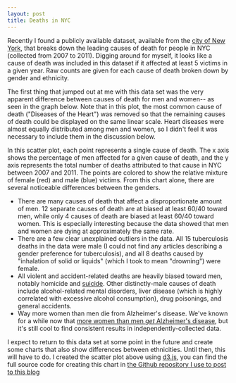 ```yaml
---
layout: post
title: Deaths in NYC
---
```


Recently I found a publicly available dataset, available from the [city of New York](https://catalog.data.gov/dataset/new-york-city-leading-causes-of-death-ce97f), that breaks down the leading causes of death for people in NYC (collected from 2007 to 2011).  Digging around for myself, it looks like a cause of death was included in this dataset if it affected at least 5 victims in a given year.  Raw counts are given for each cause of death broken down by gender and ethnicity.

The first thing that jumped out at me with this data set was the very apparent difference between causes of death for men and women-- as seen in the graph below.  Note that in this plot, the most common cause of death ("Diseases of the Heart") was removed so that the remaining causes of death could be displayed on the same linear scale.  Heart diseases were almost equally distributed among men and women, so I didn't feel it was necessary to include them in the discussion below.

<div id="canvas" style="margin:auto"></div>
<style>
.axis path,
.axis line {
  fill: none;
  stroke: #000;
  shape-rendering: crispEdges;
}

.dot {
  stroke: #000;
}

.tooltip {
  position: absolute;
  width: auto;
  height: auto;
  pointer-events: none;
  z-index: 1001;
  font: 12px sans-serif;
  background-color: white;
  border-color: black;
  border-width: 2px;
  border-style: solid;
  margin-right: 4px;
}
</style>
<script type="text/javascript" src="http://d3js.org/d3.v3.min.js"></script>

<script type="text/javascript">

var margin = {top: 20, right: 20, bottom: 100, left: 100},
    width = 700;
    height = 450;

/* 
 * value accessor - returns the value to encode for a given data object.
 * scale - maps value to a visual display encoding, such as a pixel position.
 * map function - maps from data value to display value
 * axis - sets up axis
 */ 

// setup x 
var xValue = function(d) { return d["Percent Male"];}, // data -> value
    xScale = d3.scale.linear().range([0, width]), // value -> display
    xMap = function(d) { return xScale(xValue(d));}, // data -> display
    xAxis = d3.svg.axis().scale(xScale).orient("bottom");

// setup y
var yValue = function(d) { return d["Total Deaths"];}, // data -> value
    yScale = d3.scale.linear().range([height, 0]), // value -> display
    yMap = function(d) { return yScale(yValue(d));}, // data -> display
    yAxis = d3.svg.axis().scale(yScale).orient("left");

// setup fill color
var cValue = function(d) { return d["Percent Male"];},
    color = d3.scale.linear()
              .domain([0,100])
              .range(["red", "blue"]);

// add the graph canvas to the body of the webpage
var svg = d3.select("div#canvas").append("svg")
    .attr("width", width + margin.left + margin.right)
    .attr("height", height + margin.top + margin.bottom)
  .append("g")
    .attr("transform", "translate(" + margin.left + "," + margin.top + ")");

// add the tooltip area to the webpage
var tooltip = d3.select("div#canvas").append("div")
    .attr("class", "tooltip")
    .style("opacity", 0);

// load data
d3.csv("/data/nyc_deaths/percent_male.csv", function(error, data) {

  // change string (from CSV) into number format
  data.forEach(function(d) {
    d["Percent Male"] = +d["Percent Male"];
    d["Total Deaths"] = +d["Total Deaths"];
//    console.log(d);
  });

  // don't want dots overlapping axis, so add in buffer to data domain
  xScale.domain([d3.min(data, xValue)-1, d3.max(data, xValue)+1]);
  yScale.domain([d3.min(data, yValue)-1, d3.max(data, yValue)+1]);

  // x-axis
  svg.append("g")
      .attr("class", "x axis")
      .attr("transform", "translate(0," + height + ")")
      .call(xAxis)
    .append("text")
      .attr("class", "label")
      .attr("x", width)
      .attr("y", 50)
      .style("text-anchor", "end")
      .text("Percent Male");

  // y-axis
  svg.append("g")
      .attr("class", "y axis")
      .call(yAxis)
    .append("text")
      .attr("class", "label")
      .attr("transform", "rotate(-90)")
      .attr("y", 0 - margin.left)
      .attr("x", 0 - height/2)
      .attr("dy", "1em")
      .style("text-anchor", "middle")
      .text("Total Deaths");

  // draw dots
  svg.selectAll(".dot")
      .data(data)
    .enter().append("circle")
      .attr("class", "dot")
      .attr("r", 10)
      .attr("cx", xMap)
      .attr("cy", yMap)
      .style("fill", function(d) { return color(cValue(d));}) 
      .on("mouseover", function(d) {
          tooltip.transition()
               .duration(200)
               .style("opacity", 1)
               .attr("fill", "white");
          tooltip.html("<b> "+ d["Cause of Death"] + "</b><br> " + 
                  (d["Percent Male"]).toFixed(2) + " percent male<br/> " + 
                  d["Total Deaths"] + " total deaths")
               .style("left", (d3.event.pageX + 21) + "px")
               .style("top", (d3.event.pageY - 15) + "px");
      })
      .on("mouseout", function(d) {
          tooltip.transition()
               .duration(500)
               .style("opacity", 0);
      });
});

</script>


In this scatter plot, each point represents a single cause of death.  The x axis shows the percentage of men affected for a given cause of death, and the y axis represents the total number of deaths attributed to that cause in NYC between 2007 and 2011.  The points are colored to show the relative mixture of female (red) and male (blue) victims.  From this chart alone, there are several noticeable differences between the genders.

* There are many causes of death that affect a disproportionate amount of men.  12 separate causes of death are at biased at least 60/40 toward men, while only 4 causes of death are biased at least 60/40 toward women.  This is especially interesting because the data showed that men and women are dying at approximately the same rate.
* There are a few clear unexplained outliers in the data.  All 15 tuberculosis deaths in the data were male (I could not find any articles describing a gender preference for tuberculosis), and all 8 deaths caused by "inhalation of solid or liquids" (which I took to mean "drowning") were female.
* All violent and accident-related deaths are heavily biased toward men, notably homicide and [suicide](ttp://blogs.scientificamerican.com/bering-in-mind/sex-and-suicide-why-do-more-men-than-women-kill-themselves/).  Other distinctly-male causes of death include alcohol-related mental disorders, liver disease (which is highly correlated with excessive alcohol consumption), drug poisonings, and general accidents.
* Way more women than men die from Alzheimer's disease.  We've known for a while now that [more women than men _get_ Alzheimer's disease](http://www.washingtonpost.com/local/with-women-perhaps-facing-higher-risk-of-alzheimers-female-scientists-unite/2014/09/03/2aa0506c-28ab-11e4-8593-da634b334390_story.html), but it's still cool to find consistent results in independently-collected data.

I expect to return to this data set at some point in the future and create some charts that also show differences between ethnicities.  Until then, this will have to do.  I created the scatter plot above using [d3.js](http://d3js.org/), you can find the full source code for creating this chart in [the Github repository I use to post to this blog](https://github.com/nickstanisha/nickstanisha.github.io/blob/master/_posts/2015-08-20-deaths-in-nyc.md)
